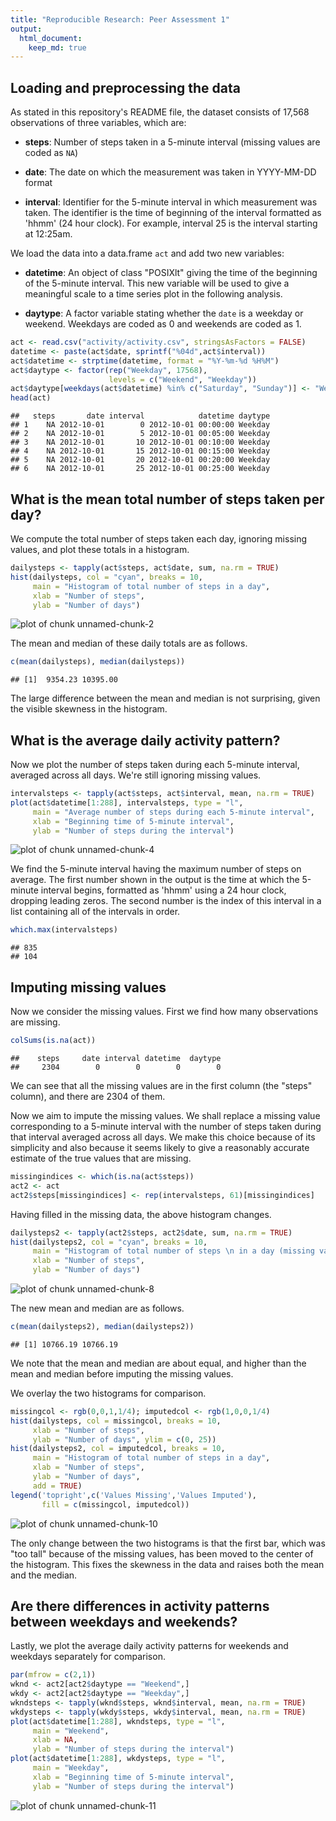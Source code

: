 ```yaml
---
title: "Reproducible Research: Peer Assessment 1"
output: 
  html_document:
    keep_md: true
---
```



## Loading and preprocessing the data

As stated in this repository's README file, the dataset consists of 17,568 observations of three variables, which are:

* **steps**: Number of steps taken in a 5-minute interval (missing
    values are coded as `NA`)

* **date**: The date on which the measurement was taken in YYYY-MM-DD format

* **interval**: Identifier for the 5-minute interval in which measurement was taken. The identifier is the time of beginning of the interval formatted as 'hhmm' (24 hour clock). For example, interval 25 is the interval starting at 12:25am.

We load the data into a data.frame `act` and add two new variables:

* **datetime**: An object of class "POSIXlt" giving the time of the beginning of the 5-minute interval. This new variable will be used to give a meaningful scale to a time series plot in the following analysis.

* **daytype**: A factor variable stating whether the `date` is a weekday or weekend. Weekdays are coded as 0 and weekends are coded as 1.


```r
act <- read.csv("activity/activity.csv", stringsAsFactors = FALSE)
datetime <- paste(act$date, sprintf("%04d",act$interval))
act$datetime <- strptime(datetime, format = "%Y-%m-%d %H%M")
act$daytype <- factor(rep("Weekday", 17568), 
                      levels = c("Weekend", "Weekday"))
act$daytype[weekdays(act$datetime) %in% c("Saturday", "Sunday")] <- "Weekend"
head(act)
```

```
##   steps       date interval            datetime daytype
## 1    NA 2012-10-01        0 2012-10-01 00:00:00 Weekday
## 2    NA 2012-10-01        5 2012-10-01 00:05:00 Weekday
## 3    NA 2012-10-01       10 2012-10-01 00:10:00 Weekday
## 4    NA 2012-10-01       15 2012-10-01 00:15:00 Weekday
## 5    NA 2012-10-01       20 2012-10-01 00:20:00 Weekday
## 6    NA 2012-10-01       25 2012-10-01 00:25:00 Weekday
```

## What is the mean total number of steps taken per day?

We compute the total number of steps taken each day, ignoring
missing values, and plot these totals in a histogram.


```r
dailysteps <- tapply(act$steps, act$date, sum, na.rm = TRUE)
hist(dailysteps, col = "cyan", breaks = 10, 
     main = "Histogram of total number of steps in a day", 
     xlab = "Number of steps",
     ylab = "Number of days")
```

![plot of chunk unnamed-chunk-2](figure/unnamed-chunk-2-1.png) 

The mean and median of these daily totals are as follows.


```r
c(mean(dailysteps), median(dailysteps))
```

```
## [1]  9354.23 10395.00
```

The large difference between the mean and median is not surprising, given the visible skewness in the histogram.

## What is the average daily activity pattern?

Now we plot the number of steps taken during each 5-minute interval, averaged across all days. We're still ignoring missing values.


```r
intervalsteps <- tapply(act$steps, act$interval, mean, na.rm = TRUE)
plot(act$datetime[1:288], intervalsteps, type = "l",
     main = "Average number of steps during each 5-minute interval",
     xlab = "Beginning time of 5-minute interval",
     ylab = "Number of steps during the interval")
```

![plot of chunk unnamed-chunk-4](figure/unnamed-chunk-4-1.png) 

We find the 5-minute interval having the maximum number of steps on average. The first number shown in the output is the time at which the 5-minute interval begins, formatted as 'hhmm' using a 24 hour clock, dropping leading zeros. The second number is the index of this interval in a list containing all of the intervals in order.


```r
which.max(intervalsteps)
```

```
## 835 
## 104
```

## Imputing missing values

Now we consider the missing values. First we find how many observations are missing.


```r
colSums(is.na(act))
```

```
##    steps     date interval datetime  daytype 
##     2304        0        0        0        0
```

We can see that all the missing values are in the first column (the "steps" column), and there are 2304 of them.

Now we aim to impute the missing values. We shall replace a missing value corresponding to a 5-minute interval with the number of steps taken during that interval averaged across all days. We make this choice because of its simplicity and also because it seems likely to give a reasonably accurate estimate of the true values that are missing.


```r
missingindices <- which(is.na(act$steps))
act2 <- act
act2$steps[missingindices] <- rep(intervalsteps, 61)[missingindices]
```

Having filled in the missing data, the above histogram changes. 


```r
dailysteps2 <- tapply(act2$steps, act2$date, sum, na.rm = TRUE)
hist(dailysteps2, col = "cyan", breaks = 10, 
     main = "Histogram of total number of steps \n in a day (missing values imputed)", 
     xlab = "Number of steps",
     ylab = "Number of days")
```

![plot of chunk unnamed-chunk-8](figure/unnamed-chunk-8-1.png) 

The new mean and median are as follows.


```r
c(mean(dailysteps2), median(dailysteps2))
```

```
## [1] 10766.19 10766.19
```

We note that the mean and median are about equal, and higher than the mean and median before imputing the missing values.

We overlay the two histograms for comparison.


```r
missingcol <- rgb(0,0,1,1/4); imputedcol <- rgb(1,0,0,1/4)
hist(dailysteps, col = missingcol, breaks = 10, 
     xlab = "Number of steps",
     ylab = "Number of days", ylim = c(0, 25))
hist(dailysteps2, col = imputedcol, breaks = 10, 
     main = "Histogram of total number of steps in a day", 
     xlab = "Number of steps",
     ylab = "Number of days",
     add = TRUE)
legend('topright',c('Values Missing','Values Imputed'),
       fill = c(missingcol, imputedcol))
```

![plot of chunk unnamed-chunk-10](figure/unnamed-chunk-10-1.png) 

The only change between the two histograms is that the first bar, which was "too tall" because of the missing values, has been moved to the center of the histogram. This fixes the skewness in the data and raises both the mean and the median.

## Are there differences in activity patterns between weekdays and weekends?

Lastly, we plot the average daily activity patterns for weekends and weekdays separately for comparison.


```r
par(mfrow = c(2,1))
wknd <- act2[act2$daytype == "Weekend",]
wkdy <- act2[act2$daytype == "Weekday",]
wkndsteps <- tapply(wknd$steps, wknd$interval, mean, na.rm = TRUE)
wkdysteps <- tapply(wkdy$steps, wkdy$interval, mean, na.rm = TRUE)
plot(act$datetime[1:288], wkndsteps, type = "l",
     main = "Weekend",
     xlab = NA,
     ylab = "Number of steps during the interval")
plot(act$datetime[1:288], wkdysteps, type = "l",
     main = "Weekday",
     xlab = "Beginning time of 5-minute interval",
     ylab = "Number of steps during the interval")
```

![plot of chunk unnamed-chunk-11](figure/unnamed-chunk-11-1.png) 


